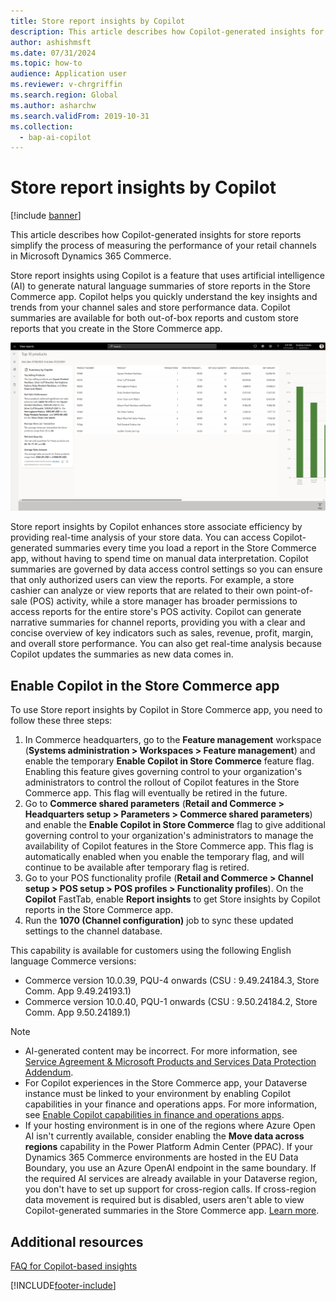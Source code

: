 ```yaml
---
title: Store report insights by Copilot
description: This article describes how Copilot-generated insights for store reports simplify the process of measuring the performance of your retail channels in Microsoft Dynamics 365 Commerce.
author: ashishmsft
ms.date: 07/31/2024
ms.topic: how-to
audience: Application user
ms.reviewer: v-chrgriffin
ms.search.region: Global
ms.author: asharchw
ms.search.validFrom: 2019-10-31
ms.collection:
  - bap-ai-copilot
---
```


# Store report insights by Copilot

[!include [banner](includes/banner.md)]

This article describes how Copilot-generated insights for store reports simplify the process of measuring the performance of your retail channels in Microsoft Dynamics 365 Commerce.

Store report insights using Copilot is a feature that uses artificial intelligence (AI) to generate natural language summaries of store reports in the Store Commerce app. Copilot helps you quickly understand the key insights and trends from your channel sales and store performance data. Copilot summaries are available for both out-of-box reports and custom store reports that you create in the Store Commerce app.

![Top 10 products Report insights using Copilot in Store Commerce App](./media/StoreReportInsightsUsingCopilot.png)

Store report insights by Copilot enhances store associate efficiency by providing real-time analysis of your store data. You can access Copilot-generated summaries every time you load a report in the Store Commerce app, without having to spend time on manual data interpretation. Copilot summaries are governed by data access control settings so you can ensure that only authorized users can view the reports. For example, a store cashier can analyze or view reports that are related to their own point-of-sale (POS) activity, while a store manager has broader permissions to access reports for the entire store's POS activity. Copilot can generate narrative summaries for channel reports, providing you with a clear and concise overview of key indicators such as sales, revenue, profit, margin, and overall store performance. You can also get real-time analysis because Copilot updates the summaries as new data comes in.

## Enable Copilot in the Store Commerce app

To use Store report insights by Copilot in Store Commerce app, you need to follow these three steps:

1. In Commerce headquarters, go to the **Feature management** workspace (**Systems administration \> Workspaces \> Feature management**) and enable the temporary **Enable Copilot in Store Commerce** feature flag. Enabling this feature gives governing control to your organization's administrators to control the rollout of Copilot features in the Store Commerce app. This flag will eventually be retired in the future.
1. Go to **Commerce shared parameters** (**Retail and Commerce \> Headquarters setup \> Parameters \> Commerce shared parameters**) and enable the **Enable Copilot in Store Commerce** flag to give additional governing control to your organization's administrators to manage the availability of Copilot features in the Store Commerce app. This flag is automatically enabled when you enable the temporary flag, and will continue to be available after temporary flag is retired. 
1. Go to your POS functionality profile (**Retail and Commerce \> Channel setup \> POS setup \> POS profiles \> Functionality profiles**). On the **Copilot** FastTab, enable **Report insights** to get Store insights by Copilot reports in the Store Commerce app.
1. Run the **1070 (Channel configuration)** job to sync these updated settings to the channel database.

This capability is available for customers using the following English language Commerce versions:

- Commerce version 10.0.39, PQU-4 onwards (CSU : 9.49.24184.3, Store Comm. App 9.49.24193.1)
- Commerce version 10.0.40, PQU-1 onwards (CSU : 9.50.24184.2, Store Comm. App 9.50.24189.1)

> [!NOTE]
> - AI-generated content may be incorrect. For more information, see [Service Agreement & Microsoft Products and Services Data Protection Addendum](https://aka.ms/BusinessApplicationLegal).
> - For Copilot experiences in the Store Commerce app, your Dataverse instance must be linked to your environment by enabling Copilot capabilities in your finance and operations apps. For more information, see [Enable Copilot capabilities in finance and operations apps](/dynamics365/fin-ops-core/dev-itpro/copilot/enable-copilot).
> - If your hosting environment is in one of the regions where Azure Open AI isn't currently available, consider enabling the **Move data across regions** capability in the Power Platform Admin Center (PPAC). If your Dynamics 365 Commerce environments are hosted in the EU Data Boundary, you use an Azure OpenAI endpoint in the same boundary. If the required AI services are already available in your Dataverse region, you don't have to set up support for cross-region calls. If cross-region data movement is required but is disabled, users aren't able to view Copilot-generated summaries in the Store Commerce app. [Learn more](/power-platform/admin/geographical-availability-copilot).

## Additional resources

[FAQ for Copilot-based insights](responsible-ai/faqs-ai-copilot-store-comm-summaries.md)


[!INCLUDE[footer-include](../includes/footer-banner.md)]

